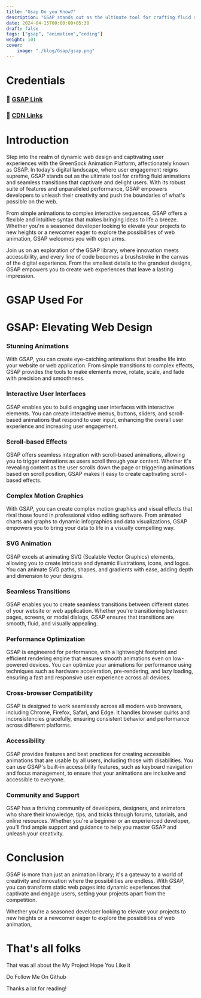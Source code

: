 ```yaml
---
title: "Gsap Do you Know?"
description: "GSAP stands out as the ultimate tool for crafting fluid animations and seamless transitions that captivate and delight"
date: 2024-04-15T00:00:00+05:30
draft: false
tags: ["gsap", "animation","coding"]
weight: 101
cover: 
    image: "./blog/Gsap/gsap.png"
---
```


# Credentials

### 🔗 [GSAP Link]("https://gsap.com/docs/v3/")
### 🔗 [CDN Links]("https://cdnjs.com/libraries/gsap")

# Introduction

Step into the realm of dynamic web design and captivating user experiences with the GreenSock Animation Platform, affectionately known as GSAP. In today's digital landscape, where user engagement reigns supreme, GSAP stands out as the ultimate tool for crafting fluid animations and seamless transitions that captivate and delight users. With its robust suite of features and unparalleled performance, GSAP empowers developers to unleash their creativity and push the boundaries of what's possible on the web.

From simple animations to complex interactive sequences, GSAP offers a flexible and intuitive syntax that makes bringing ideas to life a breeze. Whether you're a seasoned developer looking to elevate your projects to new heights or a newcomer eager to explore the possibilities of web animation, GSAP welcomes you with open arms.

Join us on an exploration of the GSAP library, where innovation meets accessibility, and every line of code becomes a brushstroke in the canvas of the digital experience. From the smallest details to the grandest designs, GSAP empowers you to create web experiences that leave a lasting impression.

# GSAP Used For

# GSAP: Elevating Web Design

### Stunning Animations
With GSAP, you can create eye-catching animations that breathe life into your website or web application. From simple transitions to complex effects, GSAP provides the tools to make elements move, rotate, scale, and fade with precision and smoothness.

### Interactive User Interfaces
GSAP enables you to build engaging user interfaces with interactive elements. You can create interactive menus, buttons, sliders, and scroll-based animations that respond to user input, enhancing the overall user experience and increasing user engagement.

### Scroll-based Effects
GSAP offers seamless integration with scroll-based animations, allowing you to trigger animations as users scroll through your content. Whether it's revealing content as the user scrolls down the page or triggering animations based on scroll position, GSAP makes it easy to create captivating scroll-based effects.

### Complex Motion Graphics
With GSAP, you can create complex motion graphics and visual effects that rival those found in professional video editing software. From animated charts and graphs to dynamic infographics and data visualizations, GSAP empowers you to bring your data to life in a visually compelling way.

### SVG Animation
GSAP excels at animating SVG (Scalable Vector Graphics) elements, allowing you to create intricate and dynamic illustrations, icons, and logos. You can animate SVG paths, shapes, and gradients with ease, adding depth and dimension to your designs.

### Seamless Transitions
GSAP enables you to create seamless transitions between different states of your website or web application. Whether you're transitioning between pages, screens, or modal dialogs, GSAP ensures that transitions are smooth, fluid, and visually appealing.

### Performance Optimization
GSAP is engineered for performance, with a lightweight footprint and efficient rendering engine that ensures smooth animations even on low-powered devices. You can optimize your animations for performance using techniques such as hardware acceleration, pre-rendering, and lazy loading, ensuring a fast and responsive user experience across all devices.

### Cross-browser Compatibility
GSAP is designed to work seamlessly across all modern web browsers, including Chrome, Firefox, Safari, and Edge. It handles browser quirks and inconsistencies gracefully, ensuring consistent behavior and performance across different platforms.

### Accessibility
GSAP provides features and best practices for creating accessible animations that are usable by all users, including those with disabilities. You can use GSAP's built-in accessibility features, such as keyboard navigation and focus management, to ensure that your animations are inclusive and accessible to everyone.

### Community and Support
GSAP has a thriving community of developers, designers, and animators who share their knowledge, tips, and tricks through forums, tutorials, and online resources. Whether you're a beginner or an experienced developer, you'll find ample support and guidance to help you master GSAP and unleash your creativity.



# Conclusion

GSAP is more than just an animation library; it's a gateway to a world of creativity and innovation where the possibilities are endless. With GSAP, you can transform static web pages into dynamic experiences that captivate and engage users, setting your projects apart from the competition.

Whether you're a seasoned developer looking to elevate your projects to new heights or a newcomer eager to explore the possibilities of web animation,

# That's all folks
That was all about the My Project Hope You Like it 

Do Follow Me On Github

Thanks a lot for reading!
